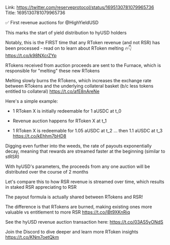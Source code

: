 Link:  https://twitter.com/reserveprotocol/status/1695130781079965736
Title: 1695130781079965736

✅ First revenue auctions for @HighYieldUSD

This marks the start of yield distribution to hyUSD holders

Notably, this is the FIRST time that any RToken revenue (and not RSR) has been processed - read on to learn about RToken melting 🔥👇 https://t.co/k98NXcrZYp

RTokens received from auction proceeds are sent to the Furnace, which is responsible for "melting" these new RTokens

Melting slowly burns the RTokens, which increases the exchange rate between RTokens and the underlying collateral basket (b/c less tokens entitled to collateral) https://t.co/afE8nAreNe

Here's a simple example:

- 1 RToken X is initially redeemable for 1 aUSDC at t_0

- Revenue auction happens for RToken X at t_1

- 1 RToken X is redeemable for 1.05 aUSDC at t_2 ... then 1.1 aUSDC at t_3 https://t.co/kEhhm7bHD8

Digging even further into the weeds, the rate of payouts exponentially decay, meaning that rewards are streamed faster at the beginning (similar to stRSR)

With hyUSD's parameters, the proceeds from any one auction will be distributed over the course of 2 months

Let's compare this to how RSR revenue is streamed over time, which results in staked RSR appreciating to RSR

The payout formula is actually shared between RTokens and RSR!

The difference is that RTokens are burned, making existing ones more valuable vs entitlement to more RSR https://t.co/lBt9XKnRiq

See the hyUSD revenue auction transaction here: https://t.co/03AS5yONdS

Join the Discord to dive deeper and learn more RToken insights
https://t.co/KNm7oetQkm